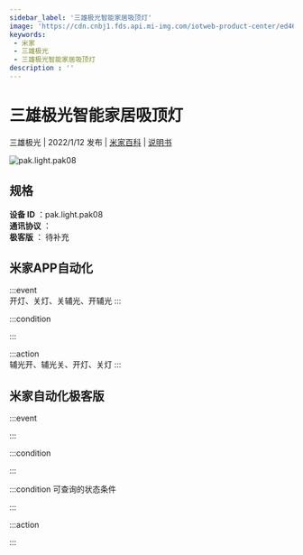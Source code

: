 ```yaml
---
sidebar_label: '三雄极光智能家居吸顶灯'
image: 'https://cdn.cnbj1.fds.api.mi-img.com/iotweb-product-center/ed4678f7350f50d6f38327215b38bf91_1640599074211.png?GalaxyAccessKeyId=AKVGLQWBOVIRQ3XLEW&Expires=9223372036854775807&Signature=MfUmF3kIa25TY0WiAkWE2rzMVy0='
keywords: 
 - 米家
 - 三雄极光
 - 三雄极光智能家居吸顶灯
description : ''
---
```

# 三雄极光智能家居吸顶灯

三雄极光 | 2022/1/12 发布 | [米家百科](https://home.mi.com/webapp/content/baike/product/index.html?model=pak.light.pak08) | [说明书](https://home.mi.com/views/introduction.html?model=pak.light.pak08&region=cn)

![pak.light.pak08](https://cdn.cnbj1.fds.api.mi-img.com/iotweb-product-center/ed4678f7350f50d6f38327215b38bf91_1640599074211.png?GalaxyAccessKeyId=AKVGLQWBOVIRQ3XLEW&Expires=9223372036854775807&Signature=MfUmF3kIa25TY0WiAkWE2rzMVy0=)

## 规格  
> 
**设备 ID** ：pak.light.pak08  
**通讯协议** ：  
**极客版**  ： 待补充 


## 米家APP自动化  

:::event  
开灯、关灯、关辅光、开辅光
:::

:::condition  

:::

:::action   
辅光开、辅光关、开灯、关灯
:::

## 米家自动化极客版  

:::event  

:::

:::condition  

:::

:::condition 可查询的状态条件  

:::

:::action  

:::

        
